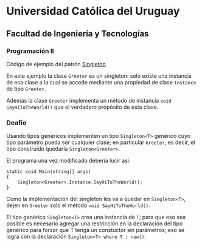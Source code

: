# Universidad Católica del Uruguay

## Facultad de Ingeniería y Tecnologías

### Programación II

Código de ejemplo del patrón [Singleton](https://en.wikipedia.org/wiki/Singleton_pattern)

En este ejemplo la clase `Greeter` es un singleton: solo existe una instancia de esa clase a la cual se accede mediante
una propiedad de clase `Instance` de tipo `Greeter`.

Además la clase `Greeter` implementa un método de instancia `void SayHiToTheWorld()` que el verdadero propósito de esta
clase.

### Deafío

Usando tipos genéricos implementen un tipo `Singleton<T>` genérico cuyo tipo parámetro pueda ser cualquier clase; en
particular `Greeter`, es decir, el tipo construido quedaría `Singleton<Greeter>`.

El programa una vez modificado debería lucir así:

```cssharp
static void Main(string[] args)
{
    Singleton<Greeter>.Instance.SayHiToTheWorld();
}
```

Como la implementación del singleton les va a quedar en `Singleton<T>`, dejen en `Greeter` solo el método
`void SayHiToTheWorld()`.

El tipo genérico `Singleton<T>` crea una instancia de `T`; para que eso sea posible es necesario agregar una restricción
en la declaración del tipo genérico para forzar que T tenga un constuctor sin parámetros; eso se logra con la
declaración `Singleton<T> where T : new()`.

